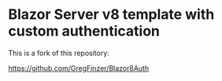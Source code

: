 # Blazor Server v8 template with custom authentication

This is a fork of this repository:

https://github.com/GregFinzer/Blazor8Auth
